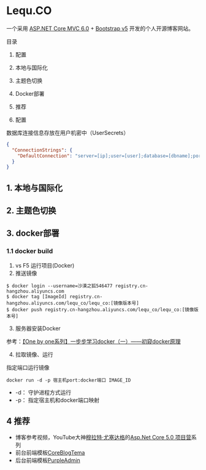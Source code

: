 # Lequ.CO

一个采用 [ASP.NET Core MVC 6.0](https://docs.microsoft.com/zh-cn/aspnet/core/mvc/overview?view=aspnetcore-6.0) + [Bootstrap v5](https://getbootstrap.com/) 开发的个人开源博客网站。

目录
1. 配置
2. 本地与国际化
3. 主题色切换
4. Docker部署
5. 推荐

1. 配置

数据库连接信息存放在用户机密中（UserSecrets）

```json
{
  "ConnectionStrings": {
    "DefaultConnection": "server=[ip];user=[user];database=[dbname];port=[3306];password=[password];SslMode=None"
  }
}
```

## 1. 本地与国际化

## 2. 主题色切换

## 3. docker部署

### 1.1 docker build

1. vs F5 运行项目(Docker)
2. 推送镜像

```
$ docker login --username=沙漠之狐546477 registry.cn-hangzhou.aliyuncs.com
$ docker tag [ImageId] registry.cn-hangzhou.aliyuncs.com/lequ_co/lequ_co:[镜像版本号]
$ docker push registry.cn-hangzhou.aliyuncs.com/lequ_co/lequ_co:[镜像版本号]
```

3. 服务器安装Docker

参考：[【One by one系列】一步步学习docker（一）——初窥docker原理](http://www.randyfield.cn/post/2020-03-26-docker1/)

4. 拉取镜像、运行

指定端口运行镜像

```
docker run -d -p 宿主机port:docker端口 IMAGE_ID
```

- -d： 守护进程方式运行
- -p： 指定宿主机和docker端口映射

## 4 推荐

- 博客参考视频，YouTube大神[穆拉特·尤塞达格](https://www.youtube.com/user/YazilimHerYerde)的[Asp.Net Core 5.0 项目营](https://www.youtube.com/playlist?list=PLKnjBHu2xXNNkinaVhPqPZG0ubaLN63ci)系列
- 前台前端模板[CoreBlogTema]()
- 后台前端模板[PurpleAdmin]()